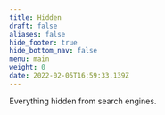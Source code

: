 ```yaml
---
title: Hidden
draft: false
aliases: false
hide_footer: true
hide_bottom_nav: false
menu: main
weight: 0
date: 2022-02-05T16:59:33.139Z
---
```

Everything hidden from search engines. 

